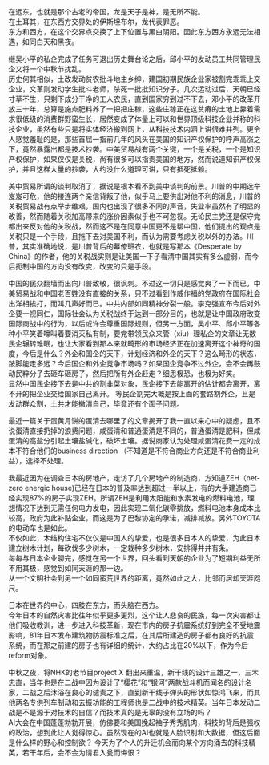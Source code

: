 在远东，也就是那个古老的帝国，龙是天子是神，是无所不能。  
在土耳其，在东西方交界处的伊斯坦布尔，龙代表罪恶。  
东方和西方，在这个交界点交换了上下位置与黑白阴阳。因此东方西方永远无法相遇，如同白天和黑夜。  

继吴小平的私企完成了任务可退出历史舞台论之后，邱小平的发动员工共同管理民企又将一个中秋节扰乱。   
历史何其相似，土改发动贫农批斗地主乡绅，建国初期民族企业家被割完乖乖上交企业，文革则发动学生批斗老师，杀死一批批知识分子。几次运动过后，天朝已经寸草不生，只剩下成分干净的工人农民，直到国家穷到过不下去，邓小平的改革开放三十年，总算是施点肥料养了一把把庄稼，这些庄稼正在这贫瘠的土地上靠着需求很低级的消费群野蛮生长，居然变成了体量上可以和世界顶级科技企业并称的科技企业，虽然有些只是将实体经济搬到网上，从科技技术内涵上讲很难并列。更令人感觉羞耻的是，那些首屈一指前几年的风头在美国的知识产权保护的呼声高涨之下，竟然暴露出都是技术抄袭。中美贸易战有两个关键，一个是关税，一个是知识产权保护，如果仅仅是关税，尚有很多可以指责美国的地方，然而说道知识产权保护，并且这样大量的抄袭，大约没什么道理可讲，只有抵死抵赖。  

美中贸易所谓的谈判取消了，据说是根本看不到美中谈判的前景。川普的中期选举岌岌可危，他的接连两个亲信背叛了他，似乎马上要供出对他不利的消息，川普的关税贸易战有点举步维艰，国内也出现了很多不同的声音，失业率虽然有了明显的改善，然而随着关税加高带来的涨价因素似乎也不可忽视。无论民主党还是保守党都出来反对他的关税战，然而这不是在同意中国更不是帮中国，他们提出的观点是关税只是一个手段，且拖下去对美国不利，而认为需要考虑关税以外的办法。川普，其实准确地说，是川普背后的幕僚班农，也就是写那本《Desperate by China》的作者，他的关税战实则是让美国一下子看清中国其实有多么虚弱，而今后扼制中国的方向没有改变，改变的只是手段。   

中国的民众翻墙而出向川普致敬，很讽刺。不过这一切只是感觉爽了一下而已，中美贸易战和中国老百姓没有直接的关系，只不过看到作威作福的党政府在国际社会出洋相挨打，而叫几声好而已。中共内部如同精神分裂一般。李克强宣布今后对外企要一视同仁，国际社会认为关税战终于达到一部分目的，也就是让中国政府改变国际商战中的行为，以后或许会尊重国际规则，但另一方面，吴小平、邱小平等各种小平笑着嚎叫着要消灭私有制，要党带领民众来管（xiu）理私企的文章让无数民企辗转难眠，也让大家看到那本来就畸形的市场经济正在加速离开这个神奇的国度，今后是什么？外企和国企的天下，计划经济和外企的天下？这么畸形的状态，跛脚能走多远？今后国企和外企竞争市场吗？如果国企竞争不过外企，会不会再鼓动民粹分子去砸车砸房子，然后把所有外企赶走？细思极恐，也极为好笑。   
显然中国民企接下去是中共的割韭菜对象，民企接下去能离开的估计都会离开，离不开的把企业交给国家自己离开。 等民企割完大概是按上面的套路割外企，且是发动群众割，土共才能撇清自己，毕竟还有个面子问题。  

最近一篇关于蛋黄月饼的蛋清去哪里了的文章揭开了我一直以来心中的疑虑，且不说蛋清直接扔掉的浪费问题，咸蛋清和普通蛋清是不同的，普通蛋清是肥料，但咸蛋清的高盐分引起土壤盐碱化，破坏土壤。据说商家认为处理咸蛋清花费一定的成本不符合他们的business direction （不知道是不符合商业方向还是不符合商业利益），选择不处理。   

我最近因为在调查日本的房地产，走访了几个房地产的制造商，方知道ZEH（net-zero energic house)已经在日本的普及率达到超过一半以上，有的大手建造商已经实现87%的房子实现ZEH。所谓ZEH是利用太阳能和水素发电的燃料电池，理想情况下达到无需任何电力发电，因此实现二氧化碳零排放，燃料电池本身成本比较高，政府为此补贴企业，而这是为了巴黎协定的承诺，减排减放。另外TOYOTA的电动车也是如此。  
不仅如此，木结构住宅不仅仅是中国人的挚爱，也是很多日本人的挚爱，为此日本建立树木计划，每砍伐多少树木，一定栽种多少树木，安排得井井有条。  
每每与日本企业聊完，感觉在另一个世界，回头看到天朝的企业为了短期利益无所不用其极，感觉到如同天涯的那一边。   
从一个文明社会到另一个如同蛮荒世界的距离，竟然如此之大，比邻而居却天涯咫尺。   

日本在世界的中心，四肢在东方，而头脑在西方。  
今年日本的自然灾害比往年似乎更多更烈，这个让人悲哀的民族，每一次灾害都让他们吸收教训，进一步进入科技革新，现在市内的房子抗震系统好到完全不受地震影响，81年日本发布建筑物防震标准之后，在其后所建造的房子都有良好的抗震系统，而在那之前建的房子也有详细的统计，大约占比在20%以下，作为今后reform对象。

中秋之夜，将NHK的老节目project X 翻出来重温，新干线的设计三雄之一，三木忠直，当年也是在二战中因为设计了“樱花”和“银河”两款战斗机而闻名的设计名家，二战之后沐浴在良心的谴责之下，直到新干线子弹头的形状如惊鸿飞来，而其他两名专供列车制动和去振功能的工程师也是二战中的技术精英。当年日本发动二战是不是源于对技术的自信？而技术真的是无辜的没有立场的吗？   
AI大会在中国蓬蓬勃勃开展，仿佛要和美国挽起袖子秀秀肌肉，科技的背后是强权的政治，想到此让人觉得惊心。虽然现在的AI也就是人脸识别和大数据，但这后面是什么样的野心和控制欲？ 今天为了个人的升迁机会而向某个方向涌去的科技精英，若干年后，会不会为请君入瓮而悔恨？   




